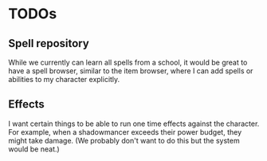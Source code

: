 # TODOs

## Spell repository

While we currently can learn all spells from a school, it would be great to have a spell browser, similar to the item browser, where I can add spells or abilities to my character explicitly.

## Effects

I want certain things to be able to run one time effects against the character. For example, when a shadowmancer exceeds their power budget, they might take damage. (We probably don't want to do this but the system would be neat.)
